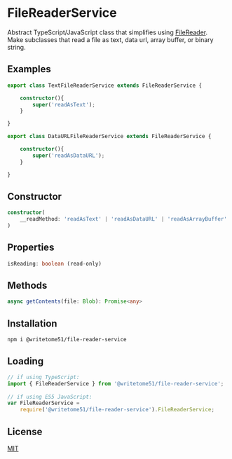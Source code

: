 # FileReaderService

Abstract TypeScript/JavaScript class that simplifies using [FileReader](https://developer.mozilla.org/en-US/docs/Web/API/FileReader).  
Make subclasses that read a file as text, data url, array buffer, or binary string.

## Examples
```ts
export class TextFileReaderService extends FileReaderService {

    constructor(){
        super('readAsText');
    }

}

export class DataURLFileReaderService extends FileReaderService {

    constructor(){
        super('readAsDataURL');
    }

}
```

## Constructor
```ts
constructor(
    __readMethod: 'readAsText' | 'readAsDataURL' | 'readAsArrayBuffer' | 'readAsBinaryString'
) 
```

## Properties
```ts
isReading: boolean (read-only)
```

## Methods
```ts
async getContents(file: Blob): Promise<any>
```


## Installation

`npm i @writetome51/file-reader-service`

## Loading
```ts
// if using TypeScript:
import { FileReaderService } from '@writetome51/file-reader-service';
	
// if using ES5 JavaScript:
var FileReaderService = 
    require('@writetome51/file-reader-service').FileReaderService;
```

## License
[MIT](https://choosealicense.com/licenses/mit/)
